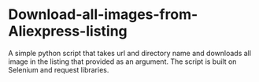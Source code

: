 # Download-all-images-from-Aliexpress-listing
A simple python script that takes url and directory name and downloads all image in the listing that provided as an argument. The script is built on Selenium and request libraries.
